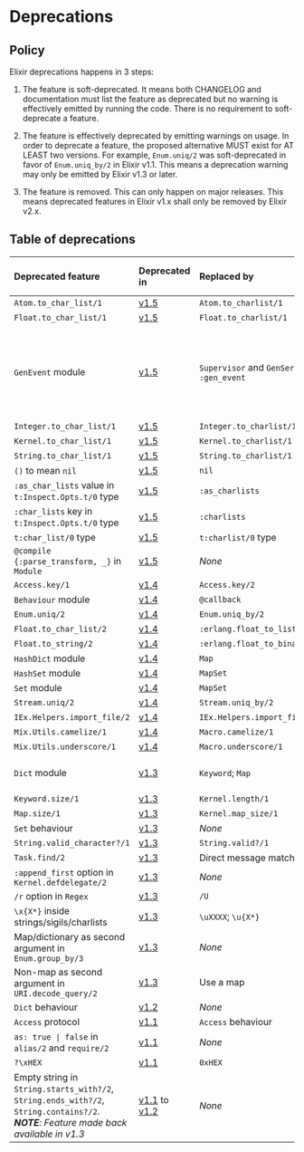 # Deprecations

## Policy

Elixir deprecations happens in 3 steps:

  1. The feature is soft-deprecated. It means both CHANGELOG and documentation must list the feature as deprecated but no warning is effectively emitted by running the code. There is no requirement to soft-deprecate a feature.

  2. The feature is effectively deprecated by emitting warnings on usage. In order to deprecate a feature, the proposed alternative MUST exist for AT LEAST two versions. For example, `Enum.uniq/2` was soft-deprecated in favor of `Enum.uniq_by/2` in Elixir v1.1. This means a deprecation warning may only be emitted by Elixir v1.3 or later.

  3. The feature is removed. This can only happen on major releases. This means deprecated features in Elixir v1.x shall only be removed by Elixir v2.x.


## Table of deprecations

Deprecated feature        | Deprecated in | Replaced by             | Replacement available since
:------------------------ | :------------ | :---------------------- | :---------------------------
`Atom.to_char_list/1`     | [v1.5]    | `Atom.to_charlist/1`        | v1.3
`Float.to_char_list/1`    | [v1.5]    | `Float.to_charlist/1`       | v1.3
`GenEvent` module         | [v1.5]    | `Supervisor` and `GenServer`; `GenStage`; `:gen_event` | v1.0 (`Supervisor` and `GenServer`); v1.3 (`GenStage`); OTP 17 (`:gen_events`)
`Integer.to_char_list/1`  | [v1.5]    | `Integer.to_charlist/1`     | v1.3
`Kernel.to_char_list/1`   | [v1.5]    | `Kernel.to_charlist/1`      | v1.3
`String.to_char_list/1`   | [v1.5]    | `String.to_charlist/1`      | v1.3
`()` to mean `nil`        | [v1.5]    | `nil`                       | v1.0
`:as_char_lists` value in `t:Inspect.Opts.t/0` type | [v1.5] | `:as_charlists` | v1.3
`:char_lists` key in `t:Inspect.Opts.t/0` type | [v1.5] | `:charlists` | v1.3
`t:char_list/0` type      | [v1.5]    | `t:charlist/0` type         | v1.3
`@compile {:parse_transform, _}` in `Module` | [v1.5] | *None*      | *None*
`Access.key/1`            | [v1.4]    | `Access.key/2`              | v1.3
`Behaviour` module        | [v1.4]    | `@callback`                 | v1.0
`Enum.uniq/2`             | [v1.4]    | `Enum.uniq_by/2`            | v1.2
`Float.to_char_list/2`    | [v1.4]    | `:erlang.float_to_list/2`   | OTP 17
`Float.to_string/2`       | [v1.4]    | `:erlang.float_to_binary/2` | OTP 17
`HashDict` module         | [v1.4]    | `Map`                       | v1.2
`HashSet` module          | [v1.4]    | `MapSet`                    | v1.1
`Set` module              | [v1.4]    | `MapSet`                    | v1.1
`Stream.uniq/2`           | [v1.4]    | `Stream.uniq_by/2`          | v1.2
`IEx.Helpers.import_file/2` | [v1.4]  | `IEx.Helpers.import_file_if_available/2` | v1.3
`Mix.Utils.camelize/1`    | [v1.4]    | `Macro.camelize/1`          | v1.2
`Mix.Utils.underscore/1`  | [v1.4]    | `Macro.underscore/1`        | v1.2
`Dict` module             | [v1.3]    | `Keyword`; `Map`            | v1.0 (`Keyword`); v1.2 (`Map`)
`Keyword.size/1`          | [v1.3]        | `Kernel.length/1`       | v1.0
`Map.size/1`              | [v1.3]        | `Kernel.map_size/1`     | v1.0
`Set` behaviour           | [v1.3]        | *None*                  | *None*
`String.valid_character?/1` | [v1.3]      | `String.valid?/1`       | v1.0
`Task.find/2`             | [v1.3]        | Direct message matching | v1.0
`:append_first` option in `Kernel.defdelegate/2` | [v1.3] | *None*   | *None*
`/r` option in `Regex`    | [v1.3]        | `/U`                    | v1.1
`\x{X*}` inside strings/sigils/charlists | [v1.3] | `\uXXXX`; `\u{X*}` | v1.1
Map/dictionary as second argument in `Enum.group_by/3` | [v1.3] | *None* | *None*
Non-map as second argument in `URI.decode_query/2` | [v1.3] | Use a map | v1.0
`Dict` behaviour          | [v1.2]        | *None*                  | *None*
`Access` protocol         | [v1.1]        | `Access` behaviour      | v1.1
`as: true \| false` in `alias/2` and `require/2` | [v1.1] | *None*  | *None*
`?\xHEX`                  | [v1.1]        | `0xHEX`                 | v1.0
Empty string in `String.starts_with?/2`, `String.ends_with?/2`, `String.contains?/2`. *__NOTE__: Feature made back available in v1.3*| [v1.1] to [v1.2] | *None* | *None*

[v1.1]: https://github.com/elixir-lang/elixir/blob/v1.1/CHANGELOG.md#4-deprecations
[v1.2]: https://github.com/elixir-lang/elixir/blob/v1.2/CHANGELOG.md#changelog-for-elixir-v12
[v1.3]: https://github.com/elixir-lang/elixir/blob/v1.3/CHANGELOG.md#4-deprecations
[v1.4]: https://github.com/elixir-lang/elixir/blob/v1.4/CHANGELOG.md#4-deprecations
[v1.5]: https://github.com/elixir-lang/elixir/blob/v1.5/CHANGELOG.md#4-deprecations
